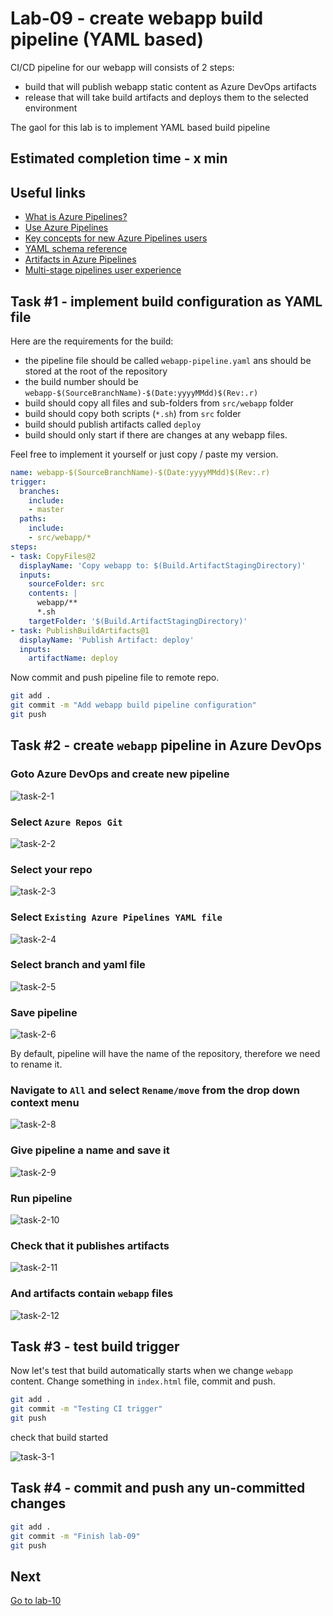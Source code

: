 # Lab-09 - create webapp build pipeline (YAML based)

CI/CD pipeline for our webapp will consists of 2 steps:

* build that will publish webapp static content as Azure DevOps artifacts
* release that will take build artifacts and deploys them to the selected environment

The gaol for this lab is to implement YAML based build pipeline

## Estimated completion time - x min

## Useful links

* [What is Azure Pipelines?](https://docs.microsoft.com/en-us/azure/devops/pipelines/get-started/what-is-azure-pipelines?view=azure-devops)
* [Use Azure Pipelines](https://docs.microsoft.com/en-us/azure/devops/pipelines/get-started/pipelines-get-started?view=azure-devops)
* [Key concepts for new Azure Pipelines users](https://docs.microsoft.com/en-us/azure/devops/pipelines/get-started/key-pipelines-concepts?view=azure-devops)
* [YAML schema reference](https://docs.microsoft.com/en-us/azure/devops/pipelines/yaml-schema?view=azure-devops&tabs=schema%2Cparameter-schema)
* [Artifacts in Azure Pipelines](https://docs.microsoft.com/en-us/azure/devops/pipelines/artifacts/build-artifacts?view=azure-devops&tabs=yaml)
* [Multi-stage pipelines user experience](https://docs.microsoft.com/en-us/azure/devops/pipelines/get-started/multi-stage-pipelines-experience?view=azure-devops)

## Task #1 - implement build configuration as YAML file

Here are the requirements for the build:

* the pipeline file should be called `webapp-pipeline.yaml` ans should be stored at the root of the repository
* the build number should be `webapp-$(SourceBranchName)-$(Date:yyyyMMdd)$(Rev:.r)`
* build should copy all files and sub-folders from `src/webapp` folder
* build should copy both scripts (`*.sh`) from `src` folder
* build should publish artifacts called `deploy`
* build should only start if there are changes at any webapp files.

 Feel free to implement it yourself or just copy / paste my version.

```yaml
name: webapp-$(SourceBranchName)-$(Date:yyyyMMdd)$(Rev:.r)
trigger:
  branches:
    include:
    - master
  paths:
    include:
    - src/webapp/*
steps:
- task: CopyFiles@2
  displayName: 'Copy webapp to: $(Build.ArtifactStagingDirectory)'
  inputs:
    sourceFolder: src
    contents: |
      webapp/**
      *.sh
    targetFolder: '$(Build.ArtifactStagingDirectory)'
- task: PublishBuildArtifacts@1
  displayName: 'Publish Artifact: deploy'
  inputs:
    artifactName: deploy

```

Now commit and push pipeline file to remote repo.

```bash
git add .
git commit -m "Add webapp build pipeline configuration"
git push
```

## Task #2 - create `webapp` pipeline in Azure DevOps

### Goto Azure DevOps and create new pipeline

![task-2-1](images/task-2-1.png)

### Select `Azure Repos Git`

![task-2-2](images/task-2-2.png)

### Select your repo

![task-2-3](images/task-2-3.png)

### Select `Existing Azure Pipelines YAML file`

![task-2-4](images/task-2-4.png)

### Select branch and yaml file 

![task-2-5](images/task-2-5.png)

### Save pipeline

![task-2-6](images/task-2-6.png)

By default, pipeline will have the name of the repository, therefore we need to rename it.

### Navigate to `All` and select `Rename/move` from the drop down context menu

![task-2-8](images/task-2-8.png)

### Give pipeline a name and save it

![task-2-9](images/task-2-9.png)

### Run pipeline

![task-2-10](images/task-2-10.png)

### Check that it publishes artifacts

![task-2-11](images/task-2-11.png)

### And artifacts contain `webapp` files

![task-2-12](images/task-2-12.png)

## Task #3 - test build trigger

Now let's test that build automatically starts when we change `webapp` content. Change something in `index.html` file, commit and push.

```bash
git add .
git commit -m "Testing CI trigger"
git push
```

check that build started

![task-3-1](images/task-3-1.png)

## Task #4 - commit and push any un-committed changes

```bash
git add .
git commit -m "Finish lab-09"
git push
```

## Next

[Go to lab-10](../lab-10/readme.md)
